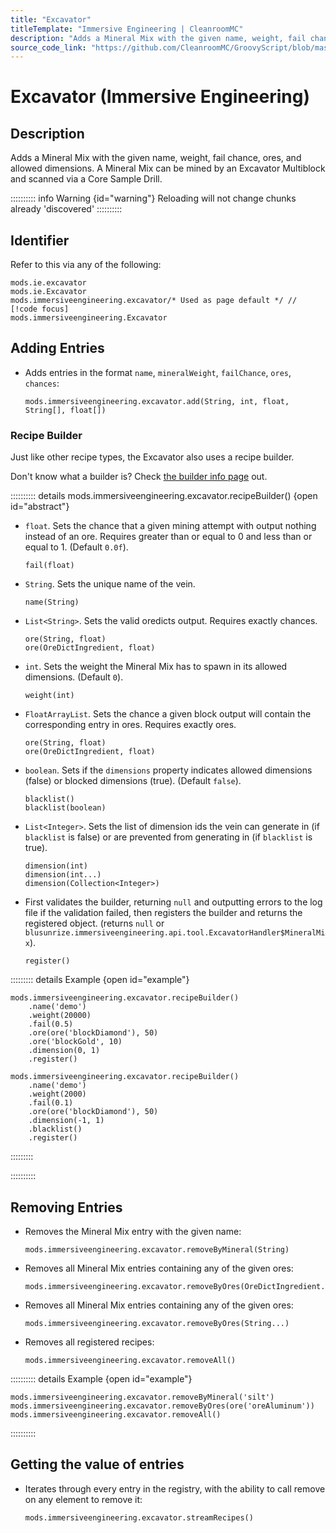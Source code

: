 ```yaml
---
title: "Excavator"
titleTemplate: "Immersive Engineering | CleanroomMC"
description: "Adds a Mineral Mix with the given name, weight, fail chance, ores, and allowed dimensions. A Mineral Mix can be mined by an Excavator Multiblock and scanned via a Core Sample Drill."
source_code_link: "https://github.com/CleanroomMC/GroovyScript/blob/master/src/main/java/com/cleanroommc/groovyscript/compat/mods/immersiveengineering/Excavator.java"
---
```


# Excavator (Immersive Engineering)

## Description

Adds a Mineral Mix with the given name, weight, fail chance, ores, and allowed dimensions. A Mineral Mix can be mined by an Excavator Multiblock and scanned via a Core Sample Drill.

:::::::::: info Warning {id="warning"}
Reloading will not change chunks already 'discovered'
::::::::::

## Identifier

Refer to this via any of the following:

```groovy:no-line-numbers {3}
mods.ie.excavator
mods.ie.Excavator
mods.immersiveengineering.excavator/* Used as page default */ // [!code focus]
mods.immersiveengineering.Excavator
```


## Adding Entries

- Adds entries in the format `name`, `mineralWeight`, `failChance`, `ores`, `chances`:

    ```groovy:no-line-numbers
    mods.immersiveengineering.excavator.add(String, int, float, String[], float[])
    ```


### Recipe Builder

Just like other recipe types, the Excavator also uses a recipe builder.

Don't know what a builder is? Check [the builder info page](../../introduction/builder.md) out.

:::::::::: details mods.immersiveengineering.excavator.recipeBuilder() {open id="abstract"}
- `float`. Sets the chance that a given mining attempt with output nothing instead of an ore. Requires greater than or equal to 0 and less than or equal to 1. (Default `0.0f`).

    ```groovy:no-line-numbers
    fail(float)
    ```

- `String`. Sets the unique name of the vein.

    ```groovy:no-line-numbers
    name(String)
    ```

- `List<String>`. Sets the valid oredicts output. Requires exactly chances.

    ```groovy:no-line-numbers
    ore(String, float)
    ore(OreDictIngredient, float)
    ```

- `int`. Sets the weight the Mineral Mix has to spawn in its allowed dimensions. (Default `0`).

    ```groovy:no-line-numbers
    weight(int)
    ```

- `FloatArrayList`. Sets the chance a given block output will contain the corresponding entry in ores. Requires exactly ores.

    ```groovy:no-line-numbers
    ore(String, float)
    ore(OreDictIngredient, float)
    ```

- `boolean`. Sets if the `dimensions` property indicates allowed dimensions (false) or blocked dimensions (true). (Default `false`).

    ```groovy:no-line-numbers
    blacklist()
    blacklist(boolean)
    ```

- `List<Integer>`. Sets the list of dimension ids the vein can generate in (if `blacklist` is false) or are prevented from generating in (if `blacklist` is true).

    ```groovy:no-line-numbers
    dimension(int)
    dimension(int...)
    dimension(Collection<Integer>)
    ```

- First validates the builder, returning `null` and outputting errors to the log file if the validation failed, then registers the builder and returns the registered object. (returns `null` or `blusunrize.immersiveengineering.api.tool.ExcavatorHandler$MineralMix`).

    ```groovy:no-line-numbers
    register()
    ```

::::::::: details Example {open id="example"}
```groovy:no-line-numbers
mods.immersiveengineering.excavator.recipeBuilder()
    .name('demo')
    .weight(20000)
    .fail(0.5)
    .ore(ore('blockDiamond'), 50)
    .ore('blockGold', 10)
    .dimension(0, 1)
    .register()

mods.immersiveengineering.excavator.recipeBuilder()
    .name('demo')
    .weight(2000)
    .fail(0.1)
    .ore(ore('blockDiamond'), 50)
    .dimension(-1, 1)
    .blacklist()
    .register()
```

:::::::::

::::::::::

## Removing Entries

- Removes the Mineral Mix entry with the given name:

    ```groovy:no-line-numbers
    mods.immersiveengineering.excavator.removeByMineral(String)
    ```

- Removes all Mineral Mix entries containing any of the given ores:

    ```groovy:no-line-numbers
    mods.immersiveengineering.excavator.removeByOres(OreDictIngredient...)
    ```

- Removes all Mineral Mix entries containing any of the given ores:

    ```groovy:no-line-numbers
    mods.immersiveengineering.excavator.removeByOres(String...)
    ```

- Removes all registered recipes:

    ```groovy:no-line-numbers
    mods.immersiveengineering.excavator.removeAll()
    ```

:::::::::: details Example {open id="example"}
```groovy:no-line-numbers
mods.immersiveengineering.excavator.removeByMineral('silt')
mods.immersiveengineering.excavator.removeByOres(ore('oreAluminum'))
mods.immersiveengineering.excavator.removeAll()
```

::::::::::

## Getting the value of entries

- Iterates through every entry in the registry, with the ability to call remove on any element to remove it:

    ```groovy:no-line-numbers
    mods.immersiveengineering.excavator.streamRecipes()
    ```
